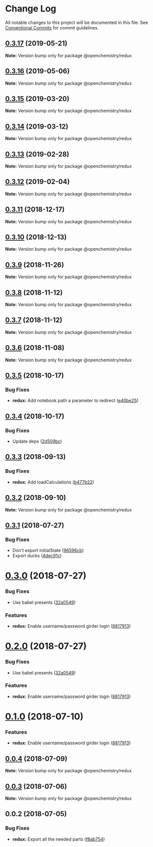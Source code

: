 # Change Log

All notable changes to this project will be documented in this file.
See [Conventional Commits](https://conventionalcommits.org) for commit guidelines.

## [0.3.17](https://github.com/OpenChemistry/oc-web-components/compare/@openchemistry/redux@0.3.16...@openchemistry/redux@0.3.17) (2019-05-21)

**Note:** Version bump only for package @openchemistry/redux





## [0.3.16](https://github.com/OpenChemistry/oc-web-components/compare/@openchemistry/redux@0.3.15...@openchemistry/redux@0.3.16) (2019-05-06)

**Note:** Version bump only for package @openchemistry/redux





## [0.3.15](https://github.com/OpenChemistry/oc-web-components/compare/@openchemistry/redux@0.3.14...@openchemistry/redux@0.3.15) (2019-03-20)

**Note:** Version bump only for package @openchemistry/redux





## [0.3.14](https://github.com/OpenChemistry/oc-web-components/compare/@openchemistry/redux@0.3.13...@openchemistry/redux@0.3.14) (2019-03-12)

**Note:** Version bump only for package @openchemistry/redux





## [0.3.13](https://github.com/OpenChemistry/oc-web-components/compare/@openchemistry/redux@0.3.12...@openchemistry/redux@0.3.13) (2019-02-28)

**Note:** Version bump only for package @openchemistry/redux





## [0.3.12](https://github.com/OpenChemistry/oc-web-components/compare/@openchemistry/redux@0.3.11...@openchemistry/redux@0.3.12) (2019-02-04)

**Note:** Version bump only for package @openchemistry/redux





## [0.3.11](https://github.com/OpenChemistry/oc-web-components/compare/@openchemistry/redux@0.3.10...@openchemistry/redux@0.3.11) (2018-12-17)

**Note:** Version bump only for package @openchemistry/redux





## [0.3.10](https://github.com/OpenChemistry/oc-web-components/compare/@openchemistry/redux@0.3.9...@openchemistry/redux@0.3.10) (2018-12-13)

**Note:** Version bump only for package @openchemistry/redux





## [0.3.9](https://github.com/OpenChemistry/oc-web-components/compare/@openchemistry/redux@0.3.8...@openchemistry/redux@0.3.9) (2018-11-26)

**Note:** Version bump only for package @openchemistry/redux





## [0.3.8](https://github.com/OpenChemistry/oc-web-components/compare/@openchemistry/redux@0.3.7...@openchemistry/redux@0.3.8) (2018-11-12)

**Note:** Version bump only for package @openchemistry/redux





## [0.3.7](https://github.com/OpenChemistry/oc-web-components/compare/@openchemistry/redux@0.3.6...@openchemistry/redux@0.3.7) (2018-11-12)

**Note:** Version bump only for package @openchemistry/redux





## [0.3.6](https://github.com/OpenChemistry/oc-web-components/compare/@openchemistry/redux@0.3.5...@openchemistry/redux@0.3.6) (2018-11-08)

**Note:** Version bump only for package @openchemistry/redux





## [0.3.5](https://github.com/OpenChemistry/oc-web-components/compare/@openchemistry/redux@0.3.4...@openchemistry/redux@0.3.5) (2018-10-17)


### Bug Fixes

* **redux:** Add notebook path a parameter to redirect ([e40be25](https://github.com/OpenChemistry/oc-web-components/commit/e40be25))





## [0.3.4](https://github.com/OpenChemistry/oc-web-components/compare/@openchemistry/redux@0.3.3...@openchemistry/redux@0.3.4) (2018-10-17)


### Bug Fixes

* Update deps ([2d509bc](https://github.com/OpenChemistry/oc-web-components/commit/2d509bc))





<a name="0.3.3"></a>
## [0.3.3](https://github.com/OpenChemistry/oc-web-components/compare/@openchemistry/redux@0.3.2...@openchemistry/redux@0.3.3) (2018-09-13)


### Bug Fixes

* **redux:** Add loadCalculations ([b477b22](https://github.com/OpenChemistry/oc-web-components/commit/b477b22))




<a name="0.3.2"></a>
## [0.3.2](https://github.com/OpenChemistry/oc-web-components/compare/@openchemistry/redux@0.3.1...@openchemistry/redux@0.3.2) (2018-09-10)




**Note:** Version bump only for package @openchemistry/redux

<a name="0.3.1"></a>
## [0.3.1](https://github.com/OpenChemistry/oc-web-components/compare/@openchemistry/redux@0.3.0...@openchemistry/redux@0.3.1) (2018-07-27)


### Bug Fixes

* Don't export initialState ([96596cb](https://github.com/OpenChemistry/oc-web-components/commit/96596cb))
* Export ducks ([4dec91c](https://github.com/OpenChemistry/oc-web-components/commit/4dec91c))




<a name="0.3.0"></a>
# [0.3.0](https://github.com/OpenChemistry/oc-web-components/compare/@openchemistry/redux@0.0.4...@openchemistry/redux@0.3.0) (2018-07-27)


### Bug Fixes

* Use babel presents ([32a0549](https://github.com/OpenChemistry/oc-web-components/commit/32a0549))


### Features

* **redux:** Enable username/password girder login ([8817913](https://github.com/OpenChemistry/oc-web-components/commit/8817913))




<a name="0.2.0"></a>
# [0.2.0](https://github.com/OpenChemistry/oc-web-components/compare/@openchemistry/redux@0.0.4...@openchemistry/redux@0.2.0) (2018-07-27)


### Bug Fixes

* Use babel presents ([32a0549](https://github.com/OpenChemistry/oc-web-components/commit/32a0549))


### Features

* **redux:** Enable username/password girder login ([8817913](https://github.com/OpenChemistry/oc-web-components/commit/8817913))




<a name="0.1.0"></a>
# [0.1.0](https://github.com/OpenChemistry/oc-web-components/compare/@openchemistry/redux@0.0.4...@openchemistry/redux@0.1.0) (2018-07-10)


### Features

* **redux:** Enable username/password girder login ([8817913](https://github.com/OpenChemistry/oc-web-components/commit/8817913))




<a name="0.0.4"></a>
## [0.0.4](https://github.com/OpenChemistry/oc-web-components/compare/@openchemistry/redux@0.0.3...@openchemistry/redux@0.0.4) (2018-07-09)




**Note:** Version bump only for package @openchemistry/redux

<a name="0.0.3"></a>
## [0.0.3](https://github.com/OpenChemistry/oc-web-components/compare/@openchemistry/redux@0.0.2...@openchemistry/redux@0.0.3) (2018-07-06)




**Note:** Version bump only for package @openchemistry/redux

<a name="0.0.2"></a>
## 0.0.2 (2018-07-05)


### Bug Fixes

* **redux:** Export all the needed parts ([f8ab754](https://github.com/OpenChemistry/oc-web-components/commit/f8ab754))
